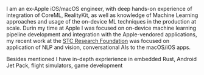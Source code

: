 I am an ex-Apple iOS/macOS engineer, with deep hands-on experience of integration of
CoreML, RealityKit, as well as knowledge of Machine Learning approaches and usage of the
on-device ML techniques in the production at scale. Durin my time at Apple I was focused on
on-device machine learning pipeline development and integration with the Apple-vendored
applications, my recent work at the [STC Research Foundation](https://github.com/STCData) was focused on application of
NLP and vision, conversational AIs to the macOS/iOS apps.

Besides mentioned I have in-depth exprierience in embedded Rust, Android Jet Pack, flight simulators, game development
